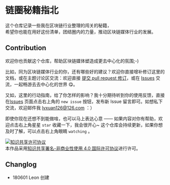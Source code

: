 # 链圈秘籍指北

这个仓库记录一些我在区块链行业整理的闯关的秘籍，<br>希望你也能在用好这份清单，团结圈内的力量，推动区块链媒体行业的发展。



## Contribution

欢迎你也贡献这个仓库，帮助区块链媒体塑造成更去中心化的氛围;-)

比如，同为区块链媒体行业的你，还有哪些好的建议？欢迎你直接增补修订这里的文档，或在主题讨论区交流：欢迎直接 [提交 pull request 修订](https://guides.github.com/activities/forking/#making-changes)，或在 [Issues](https://github.com/lvxuan149/BlockchainSecret/issues) 交流，一起畅游去去中心化的世界 😋。

又如，这里的行动指南，给了你怎样的影响？我十分期待听到你的使用反馈，直接在[Issues](https://github.com/lvxuan149/BlockchainSecret/issues) 页面点击右上角的 `new issue` 按钮，发布新 Issue 留言即可。如想私下交流，欢迎邮件我 lvxuan126@126.com ：）

即使你现在还想不到能做啥，也可以马上表达心意 —— 如果内容对你有帮助，欢迎点击右上角星星 `star` 收藏一下，我会很开心~ 这个仓库会持续更新，如果你想及时了解，可以点击右上角眼睛 `watching` 。

<a rel="license" href="http://creativecommons.org/licenses/by-nc/4.0/"><img alt="知识共享许可协议" style="border-width:0" src="https://i.creativecommons.org/l/by-nc/4.0/80x15.png" /></a><br />本作品采用<a rel="license" href="http://creativecommons.org/licenses/by-nc/4.0/">知识共享署名-非商业性使用 4.0 国际许可协议</a>进行许可。

## Changlog

- 180601 Leon 创建


